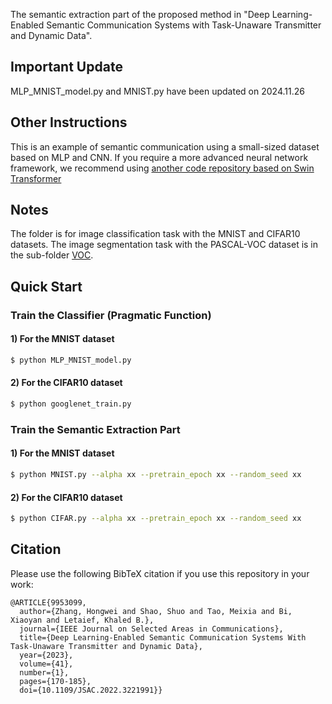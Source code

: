 The semantic extraction part of the proposed method in "Deep Learning-Enabled Semantic Communication Systems with Task-Unaware Transmitter and Dynamic Data".

## Important Update
MLP_MNIST_model.py and MNIST.py have been updated on 2024.11.26


## Other Instructions
This is an example of semantic communication using a small-sized dataset based on MLP and CNN.
If you require a more advanced neural network framework, we recommend using [another code repository based on Swin Transformer](https://github.com/SJTU-mxtao/semantic-communication-w-codebook)

## Notes
The folder is for image classification task with the MNIST and CIFAR10 datasets. The image segmentation task with the PASCAL-VOC dataset is in the sub-folder [VOC](./VOC).

## Quick Start
### Train the Classifier (Pragmatic Function)

#### 1) For the MNIST dataset
```bash
$ python MLP_MNIST_model.py 
```

#### 2) For the CIFAR10 dataset
```bash
$ python googlenet_train.py 
```

### Train the Semantic Extraction Part
#### 1) For the MNIST dataset
```bash
$ python MNIST.py --alpha xx --pretrain_epoch xx --random_seed xx
```

#### 2) For the CIFAR10 dataset
```bash
$ python CIFAR.py --alpha xx --pretrain_epoch xx --random_seed xx
```


## Citation

Please use the following BibTeX citation if you use this repository in your work:

```
@ARTICLE{9953099,
  author={Zhang, Hongwei and Shao, Shuo and Tao, Meixia and Bi, Xiaoyan and Letaief, Khaled B.},
  journal={IEEE Journal on Selected Areas in Communications}, 
  title={Deep Learning-Enabled Semantic Communication Systems With Task-Unaware Transmitter and Dynamic Data}, 
  year={2023},
  volume={41},
  number={1},
  pages={170-185},
  doi={10.1109/JSAC.2022.3221991}}
```

